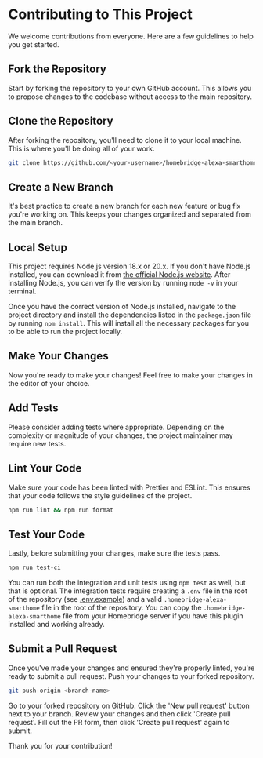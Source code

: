 # Contributing to This Project

We welcome contributions from everyone. Here are a few guidelines to help you get started.

## Fork the Repository

Start by forking the repository to your own GitHub account. This allows you to propose changes to the codebase without access to the main repository.

## Clone the Repository

After forking the repository, you'll need to clone it to your local machine. This is where you'll be doing all of your work.

```sh
git clone https://github.com/<your-username>/homebridge-alexa-smarthome.git
```

## Create a New Branch

It's best practice to create a new branch for each new feature or bug fix you're working on. This keeps your changes organized and separated from the main branch.

## Local Setup

This project requires Node.js version 18.x or 20.x. If you don't have Node.js installed, you can download it from [the official Node.js website](https://nodejs.org/). After installing Node.js, you can verify the version by running `node -v` in your terminal. 

Once you have the correct version of Node.js installed, navigate to the project directory and install the dependencies listed in the `package.json` file by running `npm install`. This will install all the necessary packages for you to be able to run the project locally.

## Make Your Changes

Now you're ready to make your changes! Feel free to make your changes in the editor of your choice.

## Add Tests

Please consider adding tests where appropriate. Depending on the complexity or magnitude of your changes, the project maintainer may require new tests.

## Lint Your Code

Make sure your code has been linted with Prettier and ESLint. This ensures that your code follows the style guidelines of the project.

```sh
npm run lint && npm run format
```

## Test Your Code

Lastly, before submitting your changes, make sure the tests pass.

```sh
npm run test-ci
```

You can run both the integration and unit tests using `npm test` as well, but that is optional. The integration tests require creating a `.env` file in the root of the repository (see [.env.example](./.env.example)) and a valid `.homebridge-alexa-smarthome` file in the root of the repository. You can copy the `.homebridge-alexa-smarthome` file from your Homebridge server if you have this plugin installed and working already.

## Submit a Pull Request

Once you've made your changes and ensured they're properly linted, you're ready to submit a pull request. Push your changes to your forked repository.

```sh
git push origin <branch-name>
```

Go to your forked repository on GitHub. Click the 'New pull request' button next to your branch. Review your changes and then click 'Create pull request'. Fill out the PR form, then click 'Create pull request' again to submit.

Thank you for your contribution!
